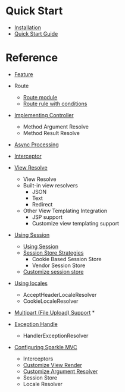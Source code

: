 # Quick Start

* [Installation](installation.md)
* [Quick Start Guide](quickstart.md)

# Reference

* [Feature](feature.md)
  
* Route
   * [Route module](route_module.md)
   * [Route rule with conditions](route_condition.md)

* [Implementing Controller](controller.md)
  * Method Argument Resolve
  * Method Result Resolve
  
* [Async Processing](async.md)

* [Interceptor](interceptor.md)

* [View Resolve](view.md)
  * View Resolve
  * Built-in view resolvers
    * JSON
    * Text
    * Redirect
  * Other View Templating Integration
    * JSP support
    * Customize view templating support 

* [Using Session](session.md)
  * [Using Session](session.md#session-api-in-sparkle)
  * [Session Store Strategies](session.md#session-storage)
    * Cookie Based Session Store
    * Vendor Session Store
  * [Customize session store](session.md#customize-session-store)

* [Using locales](locales.md)
  * AcceptHeaderLocaleResolver
  * CookieLocaleResolver

* [Multipart (File Upload) Support](multipart.md)
  * 

* [Exception Handle](exception_handler.md)
  * HandlerExceptionResolver

* [Configuring Sparkle MVC](mvc_config.md)
  * Interceptors
  * [Customize View Render](customize_view_resolve.md)
  * [Customize Argument Resolver](customize_argument_resolve.md)
  * Session Store
  * Locale Resolver